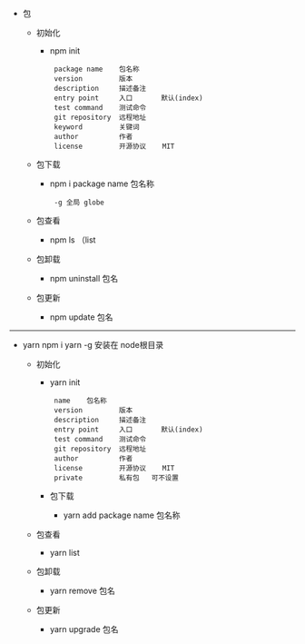 * 包
   *  初始化 
      *  npm init
     
              package name    包名称
              version         版本
              description     描述备注
              entry point     入口       默认(index)
              test command    测试命令
              git repository  远程地址
              keyword         关键词
              author          作者
              license         开源协议    MIT

   * 包下载
     * npm i package name 包名称   
      
            -g 全局 globe

  * 包查看
    * npm ls    （list
  
  * 包卸载 
    * npm uninstall 包名
   
  
  * 包更新 
    * npm update 包名
     

----------------------------------
* yarn
  npm i yarn -g  安装在 node根目录

   *  初始化 
      *  yarn init
     
              name    包名称
              version         版本
              description     描述备注
              entry point     入口       默认(index)
              test command    测试命令
              git repository  远程地址
              author          作者
              license         开源协议    MIT 
              private         私有包   可不设置

      * 包下载
        * yarn add  package name 包名称   
         
     * 包查看
       * yarn list
     
     * 包卸载 
       * yarn remove 包名
      
     * 包更新 
       * yarn upgrade 包名

               